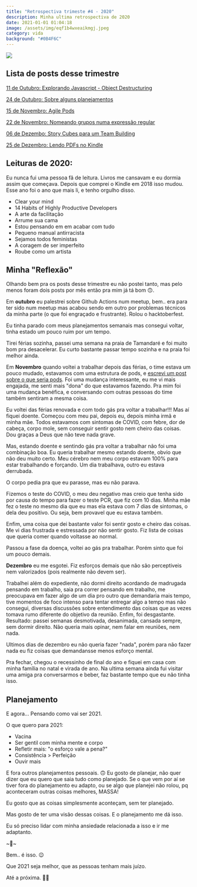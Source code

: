 ```yaml
---
title: "Retrospectiva trimeste #4 - 2020"
description: Minha ultima retrospectiva de 2020
date: 2021-01-01 01:04:18
image: /assets/img/eqf1b4wxeaikmgj.jpeg
category: vida
background: "#0B4F6C"
---
```

![](assets/img/eqf1b4wxeaikmgj.jpeg)

## Lista de posts desse trimestre

<a href="https://blog.talitaoliveira.com.br/explorando-javascript-object-destructuring/" target="_blank">11 de Outubro: Explorando Javascript - Object Destructuring</a>

<a href="https://blog.talitaoliveira.com.br/sobre-alguns-planejamentos/" target="_blank">24 de Outubro: Sobre alguns planejamentos</a>

<a href="https://blog.talitaoliveira.com.br/agile-pods/" target="_blank">15 de Novembro: Agile Pods</a>

<a href="https://blog.talitaoliveira.com.br/explorando-javascript-nomeando-grupos-numa-express%C3%A3o-regular/" target="_blank">22 de Novembro: Nomeando grupos numa expressão regular</a>

<a href="https://blog.talitaoliveira.com.br/story-cubes-para-um-team-building/" target="_blank">06 de Dezembo: Story Cubes para um Team Building</a>

<a href="https://blog.talitaoliveira.com.br/lendo-pdfs-no-kindle/" target="_blank">25 de Dezembro: Lendo PDFs no Kindle</a>

## Leituras de 2020:

Eu nunca fui uma pessoa fã de leitura. Livros me cansavam e eu dormia assim que começava. Depois que comprei o Kindle em 2018 isso mudou. Esse ano foi o ano que mais li, e tenho orgulho disso.

* Clear your mind
* 14 Habits of Highly Productive Developers
* A arte da facilitação
* Arrume sua cama
* Estou pensando em em acabar com tudo
* Pequeno manual antirracista
* Sejamos todos feministas
* A coragem de ser imperfeito
* Roube como um artista

## Minha "Reflexão"

Olhando bem pra os posts desse trimestre eu não postei tanto, mas pelo menos foram dois posts por mês então pra mim já tá bom 🙃.

Em **outubro** eu palestrei sobre Github Actions num meetup, bem.. era para ter sido num meetup mas acabou sendo em outro por problemas técnicos da minha parte (o que foi engraçado e frustrante). Rolou o hacktoberfest.

Eu tinha parado com meus planejamentos semanais mas consegui voltar, tinha estado um pouco ruim por um tempo.

Tirei férias sozinha, passei uma semana na praia de Tamandaré e foi muito bom pra desacelerar. Eu curto bastante passar tempo sozinha e na praia foi melhor ainda.

Em **Novembro** quando voltei a trabalhar depois das férias, o time estava um pouco mudado, estavamos com uma estrutura de pods, e <a href="https://blog.talitaoliveira.com.br/agile-pods/" target="_blank">escrevi um post sobre o que seria pods</a>. Foi uma mudança interessante, eu me vi mais engajada, me senti mais "dona" do que estavamos fazendo. Pra mim foi uma mudança benéfica, e conversando com outras pessoas do time também sentiram a mesma coisa.

Eu voltei das férias renovada e com todo gás pra voltar a trabalhar!!! Mas aí fiquei doente. Começou com meu pai, depois eu, depois minha irmã e minha mãe. Todos estavamos com sintomas de COVID, com febre, dor de cabeça, corpo mole, sem conseguir sentir gosto nem cheiro das coisas. Dou graças a Deus que não teve nada grave.

Mas, estando doente e sentindo gás pra voltar a trabalhar não foi uma combinação boa. Eu queria trabalhar mesmo estando doente, obvio que não deu muito certo. Meu cérebro nem meu corpo estavam 100% para estar trabalhando e forçando. Um dia trabalhava, outro eu estava derrubada.

O corpo pedia pra que eu parasse, mas eu não parava.

Fizemos o teste do COVID, o meu deu negativo mas creio que tenha sido por causa do tempo para fazer o teste PCR, que fiz com 10 dias. Minha mãe fez o teste no mesmo dia que eu mas ela estava com 7 dias de sintomas, o dela deu positivo. Ou seja, bem provavel que eu estava também.

Enfim, uma coisa que dei bastante valor foi sentir gosto e cheiro das coisas. Me vi dias frustrada e estressada por não sentir gosto. Fiz lista de coisas que queria comer quando voltasse ao normal.

Passou a fase da doença, voltei ao gás pra trabalhar. Porém sinto que foi um pouco demais.

**Dezembro** eu me esgotei. Fiz esforços demais que não são perceptiveis nem valorizados (pois realmente não devem ser).

Trabalhei além do expediente, não dormi direito acordando de madrugada pensando em trabalho, saia pra correr pensando em trabalho, me preocupava em fazer algo de um dia pro outro que demandaria mais tempo, tive momentos de foco intenso para tentar entregar algo a tempo mas não consegui, diversas discussões sobre entendimento das coisas que as vezes tomava rumo diferente do objetivo da reunião. Enfim, foi desgastante. Resultado: passei semanas desmotivada, desanimada, cansada sempre, sem dormir direito. Não queria mais opinar, nem falar em reuniões, nem nada.

Ultimos dias de dezembro eu não queria fazer "nada", porém para não fazer nada eu fiz coisas que demandansse menos esforço mental.

Pra fechar, chegou o recessinho de final do ano e fiquei em casa com minha família no natal e virada de ano. Na ultima semana ainda fui visitar uma amiga pra conversarmos e beber, faz bastante tempo que eu não tinha isso.

## Planejamento

E agora... Pensando como vai ser 2021.

O que quero para 2021:

* Vacina
* Ser gentil com minha mente e corpo
* Refletir mais: "o esforço vale a pena?"
* Consistência > Perfeição
* Ouvir mais

E fora outros planejamentos pessoais. 🙃 Eu gosto de planejar, não quer dizer que eu quero que saia tudo como planejado. Se o que vem por aí se tiver fora do planejamento eu adapto, ou se algo que planejei não rolou, pq aconteceram outras coisas melhores, MASSA!

Eu gosto que as coisas simplesmente aconteçam, sem ter planejado.

Mas gosto de ter uma visão dessas coisas. E o planejamento me dá isso.

Eu só preciso lidar com minha ansiedade relacionada a isso e ir me adaptanto.

\~🌟\~

Bem.. é isso. 😉

Que 2021 seja melhor, que as pessoas tenham mais juízo.

Até a próxima. 🤙🏽
